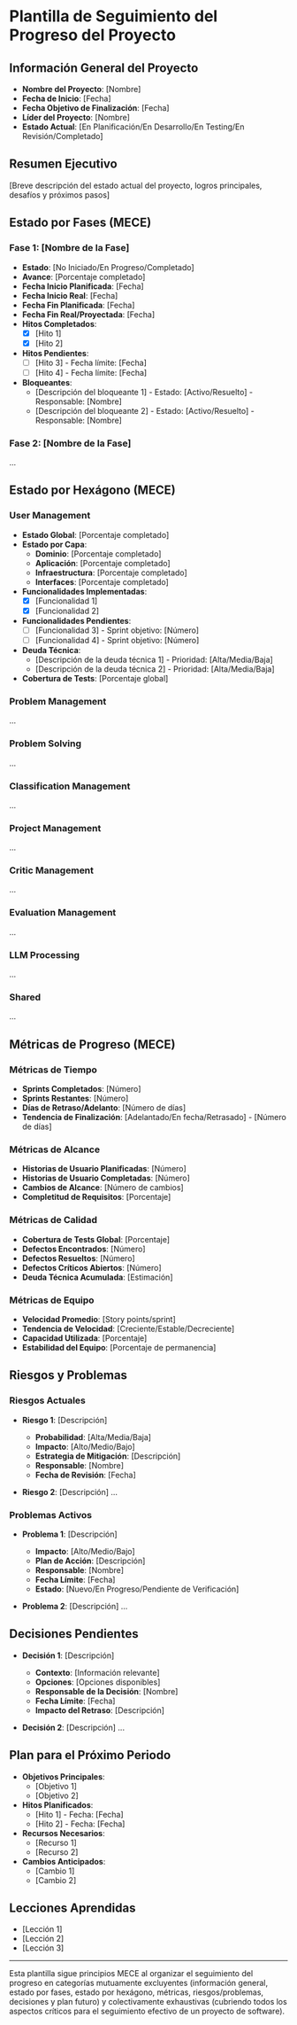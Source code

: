 # Plantilla de Seguimiento del Progreso del Proyecto

## Información General del Proyecto
- **Nombre del Proyecto**: [Nombre]
- **Fecha de Inicio**: [Fecha]
- **Fecha Objetivo de Finalización**: [Fecha]
- **Líder del Proyecto**: [Nombre]
- **Estado Actual**: [En Planificación/En Desarrollo/En Testing/En Revisión/Completado]

## Resumen Ejecutivo
[Breve descripción del estado actual del proyecto, logros principales, desafíos y próximos pasos]

## Estado por Fases (MECE)

### Fase 1: [Nombre de la Fase]
- **Estado**: [No Iniciado/En Progreso/Completado]
- **Avance**: [Porcentaje completado]
- **Fecha Inicio Planificada**: [Fecha]
- **Fecha Inicio Real**: [Fecha]
- **Fecha Fin Planificada**: [Fecha]
- **Fecha Fin Real/Proyectada**: [Fecha]
- **Hitos Completados**:
  - [x] [Hito 1]
  - [x] [Hito 2]
- **Hitos Pendientes**:
  - [ ] [Hito 3] - Fecha límite: [Fecha]
  - [ ] [Hito 4] - Fecha límite: [Fecha]
- **Bloqueantes**:
  - [Descripción del bloqueante 1] - Estado: [Activo/Resuelto] - Responsable: [Nombre]
  - [Descripción del bloqueante 2] - Estado: [Activo/Resuelto] - Responsable: [Nombre]

### Fase 2: [Nombre de la Fase]
...

## Estado por Hexágono (MECE)

### User Management
- **Estado Global**: [Porcentaje completado]
- **Estado por Capa**:
  - **Dominio**: [Porcentaje completado]
  - **Aplicación**: [Porcentaje completado]
  - **Infraestructura**: [Porcentaje completado]
  - **Interfaces**: [Porcentaje completado]
- **Funcionalidades Implementadas**:
  - [x] [Funcionalidad 1]
  - [x] [Funcionalidad 2]
- **Funcionalidades Pendientes**:
  - [ ] [Funcionalidad 3] - Sprint objetivo: [Número]
  - [ ] [Funcionalidad 4] - Sprint objetivo: [Número]
- **Deuda Técnica**:
  - [Descripción de la deuda técnica 1] - Prioridad: [Alta/Media/Baja]
  - [Descripción de la deuda técnica 2] - Prioridad: [Alta/Media/Baja]
- **Cobertura de Tests**: [Porcentaje global]

### Problem Management
...

### Problem Solving
...

### Classification Management
...

### Project Management
...

### Critic Management
...

### Evaluation Management
...

### LLM Processing
...

### Shared
...

## Métricas de Progreso (MECE)

### Métricas de Tiempo
- **Sprints Completados**: [Número]
- **Sprints Restantes**: [Número]
- **Días de Retraso/Adelanto**: [Número de días]
- **Tendencia de Finalización**: [Adelantado/En fecha/Retrasado] - [Número de días]

### Métricas de Alcance
- **Historias de Usuario Planificadas**: [Número]
- **Historias de Usuario Completadas**: [Número]
- **Cambios de Alcance**: [Número de cambios]
- **Completitud de Requisitos**: [Porcentaje]

### Métricas de Calidad
- **Cobertura de Tests Global**: [Porcentaje]
- **Defectos Encontrados**: [Número]
- **Defectos Resueltos**: [Número]
- **Defectos Críticos Abiertos**: [Número]
- **Deuda Técnica Acumulada**: [Estimación]

### Métricas de Equipo
- **Velocidad Promedio**: [Story points/sprint]
- **Tendencia de Velocidad**: [Creciente/Estable/Decreciente]
- **Capacidad Utilizada**: [Porcentaje]
- **Estabilidad del Equipo**: [Porcentaje de permanencia]

## Riesgos y Problemas

### Riesgos Actuales
- **Riesgo 1**: [Descripción]
  - **Probabilidad**: [Alta/Media/Baja]
  - **Impacto**: [Alto/Medio/Bajo]
  - **Estrategia de Mitigación**: [Descripción]
  - **Responsable**: [Nombre]
  - **Fecha de Revisión**: [Fecha]

- **Riesgo 2**: [Descripción]
  ...

### Problemas Activos
- **Problema 1**: [Descripción]
  - **Impacto**: [Alto/Medio/Bajo]
  - **Plan de Acción**: [Descripción]
  - **Responsable**: [Nombre]
  - **Fecha Límite**: [Fecha]
  - **Estado**: [Nuevo/En Progreso/Pendiente de Verificación]

- **Problema 2**: [Descripción]
  ...

## Decisiones Pendientes
- **Decisión 1**: [Descripción]
  - **Contexto**: [Información relevante]
  - **Opciones**: [Opciones disponibles]
  - **Responsable de la Decisión**: [Nombre]
  - **Fecha Límite**: [Fecha]
  - **Impacto del Retraso**: [Descripción]

- **Decisión 2**: [Descripción]
  ...

## Plan para el Próximo Periodo
- **Objetivos Principales**:
  - [Objetivo 1]
  - [Objetivo 2]
- **Hitos Planificados**:
  - [Hito 1] - Fecha: [Fecha]
  - [Hito 2] - Fecha: [Fecha]
- **Recursos Necesarios**:
  - [Recurso 1]
  - [Recurso 2]
- **Cambios Anticipados**:
  - [Cambio 1]
  - [Cambio 2]

## Lecciones Aprendidas
- [Lección 1]
- [Lección 2]
- [Lección 3]

---

Esta plantilla sigue principios MECE al organizar el seguimiento del progreso en categorías mutuamente excluyentes (información general, estado por fases, estado por hexágono, métricas, riesgos/problemas, decisiones y plan futuro) y colectivamente exhaustivas (cubriendo todos los aspectos críticos para el seguimiento efectivo de un proyecto de software). 